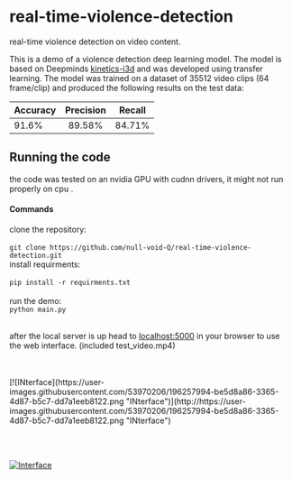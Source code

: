 # real-time-violence-detection
real-time violence detection on video content.

This is a demo of a violence detection deep learning model. The model is based on Deepminds [kinetics-i3d](https://github.com/deepmind/kinetics-i3d "kinetics-i3d") and was developed using transfer learning.
The model was trained on a dataset of 35512 video clips (64 frame/clip) and produced the following results on the test data:

Accuracy       | Precision | Recall
-------------- | :-----------------: | -----------
91.6%        | 89.58%        | 84.71%

## Running the code
the code was tested on an nvidia GPU with cudnn drivers, it might not run properly on cpu .
####  Commands
clone the repository:<br/><br/>
`git clone https://github.com/null-void-Q/real-time-violence-detection.git`<br/>
install requirments:<br/><br/>
`pip install -r requirments.txt`<br/><br/>
run the demo:<br/>
`python main.py`<br/><br/>

after the local server is up head to [localhost:5000](localhost:5000 "localhost:5000") in your browser to use the web interface. (included test_video.mp4)


<br/>
<br/>
[![INterface](https://user-images.githubusercontent.com/53970206/196257994-be5d8a86-3365-4d87-b5c7-dd7a1eeb8122.png "INterface")](http://https://user-images.githubusercontent.com/53970206/196257994-be5d8a86-3365-4d87-b5c7-dd7a1eeb8122.png "INterface")

<br/><br/>


[![Interface](https://user-images.githubusercontent.com/53970206/196257986-a392c2bc-8764-4747-83f0-28838d232a6b.png "Interface")](https://user-images.githubusercontent.com/53970206/196257986-a392c2bc-8764-4747-83f0-28838d232a6b.png "Interface")

